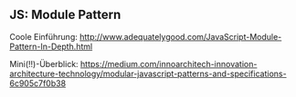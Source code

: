 ## JS: Module Pattern

Coole Einführung: http://www.adequatelygood.com/JavaScript-Module-Pattern-In-Depth.html

Mini(!!)-Überblick: https://medium.com/innoarchitech-innovation-architecture-technology/modular-javascript-patterns-and-specifications-6c905c7f0b38

